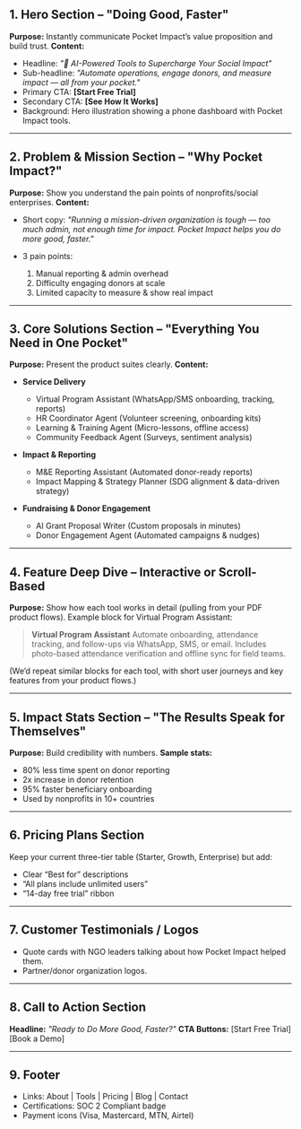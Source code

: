 
## 1. **Hero Section** – "Doing Good, Faster"

**Purpose:** Instantly communicate Pocket Impact’s value proposition and build trust.
**Content:**

* Headline: *"🚀 AI-Powered Tools to Supercharge Your Social Impact"*
* Sub-headline: *"Automate operations, engage donors, and measure impact — all from your pocket."*
* Primary CTA: **\[Start Free Trial]**
* Secondary CTA: **\[See How It Works]**
* Background: Hero illustration showing a phone dashboard with Pocket Impact tools.

---

## 2. **Problem & Mission Section** – "Why Pocket Impact?"

**Purpose:** Show you understand the pain points of nonprofits/social enterprises.
**Content:**

* Short copy: *"Running a mission-driven organization is tough — too much admin, not enough time for impact. Pocket Impact helps you do more good, faster."*
* 3 pain points:

  1. Manual reporting & admin overhead
  2. Difficulty engaging donors at scale
  3. Limited capacity to measure & show real impact

---

## 3. **Core Solutions Section** – "Everything You Need in One Pocket"

**Purpose:** Present the product suites clearly.
**Content:**

* **Service Delivery**

  * Virtual Program Assistant (WhatsApp/SMS onboarding, tracking, reports)
  * HR Coordinator Agent (Volunteer screening, onboarding kits)
  * Learning & Training Agent (Micro-lessons, offline access)
  * Community Feedback Agent (Surveys, sentiment analysis)
* **Impact & Reporting**

  * M\&E Reporting Assistant (Automated donor-ready reports)
  * Impact Mapping & Strategy Planner (SDG alignment & data-driven strategy)
* **Fundraising & Donor Engagement**

  * AI Grant Proposal Writer (Custom proposals in minutes)
  * Donor Engagement Agent (Automated campaigns & nudges)

---

## 4. **Feature Deep Dive** – Interactive or Scroll-Based

**Purpose:** Show how each tool works in detail (pulling from your PDF product flows).
Example block for Virtual Program Assistant:

> **Virtual Program Assistant**
> Automate onboarding, attendance tracking, and follow-ups via WhatsApp, SMS, or email. Includes photo-based attendance verification and offline sync for field teams.

(We’d repeat similar blocks for each tool, with short user journeys and key features from your product flows.)

---

## 5. **Impact Stats Section** – "The Results Speak for Themselves"

**Purpose:** Build credibility with numbers.
**Sample stats:**

* 80% less time spent on donor reporting
* 2x increase in donor retention
* 95% faster beneficiary onboarding
* Used by nonprofits in 10+ countries

---

## 6. **Pricing Plans Section**

Keep your current three-tier table (Starter, Growth, Enterprise) but add:

* Clear “Best for” descriptions
* “All plans include unlimited users”
* “14-day free trial” ribbon

---

## 7. **Customer Testimonials / Logos**

* Quote cards with NGO leaders talking about how Pocket Impact helped them.
* Partner/donor organization logos.

---

## 8. **Call to Action Section**

**Headline:** *"Ready to Do More Good, Faster?"*
**CTA Buttons:** \[Start Free Trial] \[Book a Demo]

---

## 9. **Footer**

* Links: About | Tools | Pricing | Blog | Contact
* Certifications: SOC 2 Compliant badge
* Payment icons (Visa, Mastercard, MTN, Airtel)
